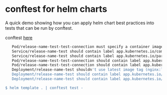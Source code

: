 # conftest for helm charts

A quick demo showing how you can apply helm chart best practices into tests that can be
run by conftest.

conftest [here](https://github.com/instrumenta/conftest)


```bash
   Pod/release-name-test-test-connection must specify a container image tag (busybox)
   Service/release-name-test should contain label app.kubernetes.io/component
   Service/release-name-test should contain label app.kubernetes.io/part-of
   Pod/release-name-test-test-connection should contain label app.kubernetes.io/component
   Pod/release-name-test-test-connection should contain label app.kubernetes.io/part-of
   Deployment/release-name-test shouldn't use latest image tag (nginx:latest)
   Deployment/release-name-test should contain label app.kubernetes.io/component
   Deployment/release-name-test should contain label app.kubernetes.io/part-of

$ helm template . | conftest test -

```
